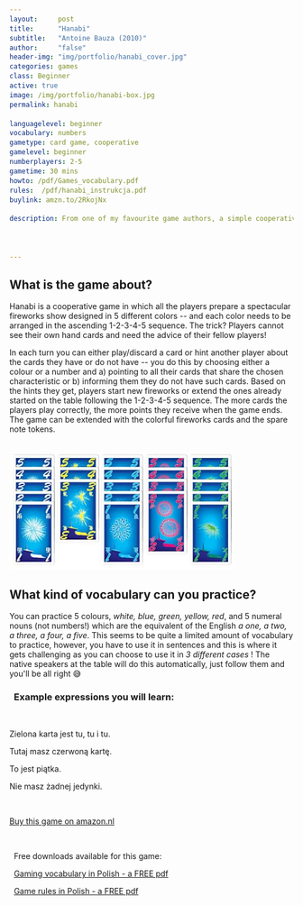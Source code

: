 ```yaml
---
layout:     post
title:      "Hanabi"
subtitle:   "Antoine Bauza (2010)"
author:     "false"
header-img: "img/portfolio/hanabi_cover.jpg"
categories: games 
class: Beginner
active: true
image: /img/portfolio/hanabi-box.jpg
permalink: hanabi

languagelevel: beginner
vocabulary: numbers
gametype: card game, cooperative
gamelevel: beginner
numberplayers: 2-5
gametime: 30 mins
howto: /pdf/Games_vocabulary.pdf
rules: 	/pdf/hanabi_instrukcja.pdf
buylink: amzn.to/2RkojNx

description: From one of my favourite game authors, a simple cooperative game with a twist -- you can't see your own cards and need to be navigated by your partners -- what better way to practice new vocabulary? This time it's all about <b>colours and numeral nouns</b>, enjoy!



---
```


## What is the game about?

Hanabi is a cooperative game in which all the players prepare a spectacular fireworks show designed in 5 different colors -- and each color needs to be arranged in the ascending 1-2-3-4-5 sequence. The trick? Players cannot see their own hand cards and need the advice of their fellow players! <br>

In each turn you can either play/discard a card or hint another player about the cards they have or do not have -- you do this by choosing either a colour or a number and a) pointing to all their cards that share the chosen characteristic or b) informing them they do not have such cards. Based on the hints they get, players start new fireworks or extend the ones already started on the table following the 1-2-3-4-5 sequence. The more cards the players play correctly, the more points they receive when the game ends. The game can be extended with the colorful fireworks cards and the spare note tokens.
 
<br>
 

<img src="/img/portfolio/hanabi-cards.jpg" alt="alt text" width="400" >

<br>

## What kind of vocabulary can you practice?

You can practice 5 colours, *white, blue, green, yellow, red*, and 5 numeral nouns (not numbers!) which are the equivalent of the English *a one, a two, a three, a four, a five*. This seems to be quite a limited amount of vocabulary to practice, however, you have to use it in sentences and this is where it gets challenging as you can choose to use it in *3 different cases* ! The native speakers at the table will do this automatically, just follow them and you'll be all right 😅

<p>

<h3><i class="fa fa-2x fa-commenting fa-fw wow bounceIn text-primary" aria-hidden="true"></i>&nbsp; Example expressions you will learn:</h3>
<br>

<p>Zielona karta jest tu, tu i tu.</p>
<p>Tutaj masz czerwoną kartę.</p>
<p>To jest piątka.</p>
<p>Nie masz żadnej jedynki.</p>

</p>

<br>

<p><a href="http://{{page.buylink}}" class="btn btn-outline btn-xl" target="_blank">Buy this game on amazon.nl</a></p>
<br>

<p><i class="fa fa-2x fa-download fa-fw wow bounceIn text-primary" aria-hidden="true"></i>&nbsp; Free downloads available for this game: </p>

<p><i class="fa fa-2x fa-info fa-fw wow bounceIn text-primary" aria-hidden="true"></i>&nbsp; <a href="/pdf/Games_vocabulary.pdf" target="_blank">Gaming vocabulary in Polish - a FREE pdf</a> </p>

<p><i class="fa fa-2x fa-map fa-fw wow bounceIn text-primary" aria-hidden="true"></i>&nbsp; <a href="{{page.rules}}" target="_blank">Game rules in Polish - a FREE pdf</a> </p>










